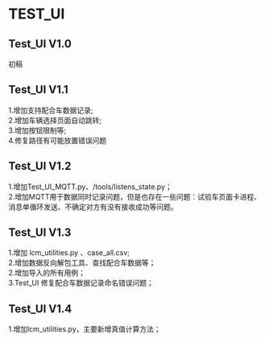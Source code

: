 # TEST_UI
## Test_UI V1.0
初稿  
## Test_UI V1.1
1.增加支持配合车数据记录;  
2.增加车辆选择页面自动跳转;  
3.增加按钮限制等;  
4.修复路径有可能放置错误问题  
## Test_UI V1.2
1.增加Test_UI_MQTT.py、/tools/listens_state.py；  
2.增加MQTT用于数据同时记录问题，但是也存在一些问题：试验车页面卡进程、消息单循环发送、不确定对方有没有接收成功等问题。  
## Test_UI V1.3  
1.增加 lcm_utilities.py 、case_all.csv;  
2.增加数据反向解包工具、查找配合车数据等；  
2.增加导入的所有用例；  
3.Test_UI 修复配合车数据记录命名错误问题；  
## Test_UI V1.4
1.增加lcm_utilities.py，主要新增真值计算方法；  
